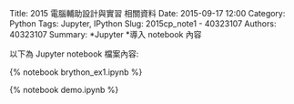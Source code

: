Title: 2015 電腦輔助設計與實習 相關資料
Date: 2015-09-17 12:00
Category: Python
Tags: Jupyter, IPython
Slug: 2015cp_note1 -  40323107
Authors: 40323107
Summary: 
*Jupyter
*導入 notebook 內容

以下為 Jupyter notebook 檔案內容:

{% notebook brython_ex1.ipynb %}

{% notebook demo.ipynb %}



